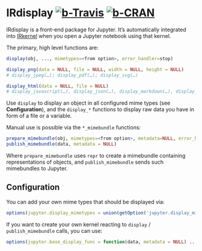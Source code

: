 IRdisplay [![b-Travis]][Travis] [![b-CRAN]][CRAN]
=========

[b-Travis]: https://travis-ci.org/IRkernel/IRdisplay.svg?branch=master "Build status"
[Travis]: https://travis-ci.org/IRkernel/IRdisplay
[b-CRAN]: https://www.r-pkg.org/badges/version/IRdisplay "Comprehensive R Archive Network"
[CRAN]: https://cran.r-project.org/package=IRdisplay

IRdisplay is a front-end package for Jupyter.
It’s automatically integrated into [IRkernel][] when you open a Jupyter notebook using that kernel.

The primary, high level functions are:

```r
display(obj, ..., mimetypes=<from option>, error_handler=stop)

display_png(data = NULL, file = NULL, width = NULL, height = NULL)
# display_jpeg(…); display_pdf(…); display_svg(…)

display_html(data = NULL, file = NULL)
# display_javascript(…), display_json(…), display_markdown(…), display_latex(…)
```

Use `display` to display an object in all configured mime types (see **Configuration**),
and the `display_*` functions to display raw data you have in form of a file or a variable.

Manual use is possible via the `*_mimebundle` functions:

```r
prepare_mimebundle(obj, mimetypes=<from option>, metadata=NULL, error_handler=stop)
publish_mimebundle(data, metadata = NULL)
```

Where `prepare_mimebundle` uses `repr` to create a mimebundle containing representations of objects,
and `publish_mimebundle` sends such mimebundles to Jupyter.

[IRkernel]: https://irkernel.github.io/running/

Configuration
-------------

You can add your own mime types that should be displayed via:

```r
options(jupyter.display_mimetypes = union(getOption('jupyter.display_mimetypes'), ...))
```

If you want to create your own kernel reacting to `display` / `publish_mimebundle` calls, you can use:

```r
options(jupyter.base_display_func = function(data, metadata = NULL) ...)
```
